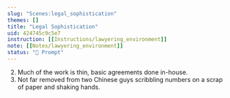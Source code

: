 ```yaml
---
slug: "Scenes:legal_sophistication"
themes: []
title: "Legal Sophistication"
uid: 424745c9c5e7
instruction: [[Instructions/lawyering_environment]]
note: [[Notes/lawyering_environment]]
status: "💬 Prompt"
---
```

2. Much of the work is thin, basic agreements done in-house.
3. Not far removed from two Chinese guys scribbling numbers on a scrap of paper and shaking hands.
